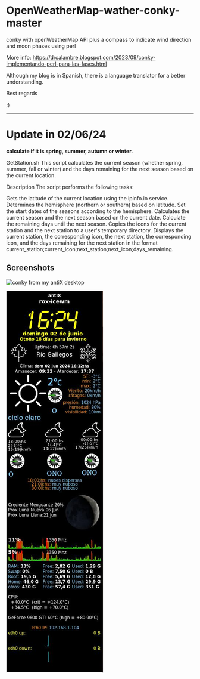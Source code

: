 # OpenWeatherMap-wather-conky-master

conky with openWeatherMap API plus a compass to indicate wind direction and moon phases using perl

More info: https://drcalambre.blogspot.com/2023/09/conky-implementando-perl-para-las-fases.html

Although my blog is in Spanish, there is a language translator for a better understanding. 

Best regards 

;)

* * *
# **Update in 02/06/24**
**calculate if it is spring, summer, autumn or winter.**

GetStation.sh
This script calculates the current season (whether spring, summer, fall or winter) and the days remaining for the next season based on the current location.

Description
The script performs the following tasks:

Gets the latitude of the current location using the ipinfo.io service.
Determines the hemisphere (northern or southern) based on latitude.
Set the start dates of the seasons according to the hemisphere.
Calculates the current season and the next season based on the current date.
Calculate the remaining days until the next season.
Copies the icons for the current station and the next station to a user's temporary directory.
Displays the current station, the corresponding icon, the next station, the corresponding icon, and the days remaining for the next station in the format current_station;current_icon;next_station;next_icon;days_remaining.

## Screenshots
![conky from my antiX desktop](screenshot/screenshot_conk_current_and_next_station)

![conky from my antiX desktop](screenshot/screenshot_conky.jpg)


